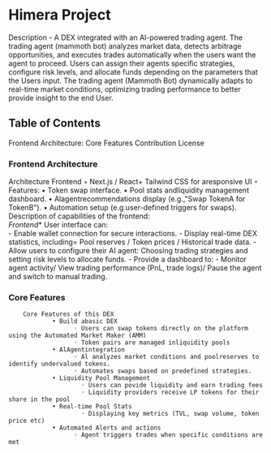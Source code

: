 # Himera Project
Description - A DEX integrated with an AI-powered trading agent. The trading agent (mammoth bot) analyzes market data, detects arbitrage opportunities, and executes trades automatically when the users want the agent to proceed. Users can assign their agents specific strategies, configure risk levels, and allocate funds depending on the parameters that the Users input. The trading agent (Mammoth Bot) dynamically adapts to real-time market conditions, optimizing trading performance to better provide insight to the end User.
## Table of Contents 
Frontend Architecture: 
Core Features
Contribution
License

### Frontend Architecture

Architecture
Frontend 
   ◦ Next.js / React+ Tailwind CSS for aresponsive UI 
   ◦ Features:
       • Token swap interface. 
       • Pool stats andliquidity management dashboard. 
       • Alagentrecommendations display (e.g.,"Swap TokenA for TokenB"). 
       • Automation setup (e.g.user-defined triggers for swaps).
Description of capabilities of the frontend:  
        *Frontend** User interface can:  
                  - Enable wallet connection for secure interactions. 
                  - Display real-time DEX statistics, including=  Pool reserves / Token prices / Historical trade data. 
                  - Allow users to configure their AI agent:  Choosing trading strategies and setting risk levels to allocate funds. 
                  - Provide a dashboard to: - Monitor agent activity/  View trading performance (PnL, trade logs)/  Pause the agent and switch to manual trading.

### Core Features
        Core Features of this DEX 
                • Build abasic DEX 
                      ◦ Users can swap tokens directly on the platform using the Automated Market Maker (AMM) 
                      ◦ Token pairs are managed inliquidity pools 
                • AlAgentintegration 
                      ◦ Al analyzes market conditions and poolreserves to identify undervalued tokens. 
                      ◦ Automates swaps based on predefined strategies. 
                • Liquidity Pool Management 
                        ◦ Users can povide liquidity and earn trading fees 
                        ◦ Liquidity providers receive LP tokens for their share in the pool
                • Real-time Pool Stats 
                        ◦ Displaying key metrics (TVL, swap volume, token price etc) 
                • Automated Alerts and actions 
                      ◦ Agent triggers trades when specific conditions are met


